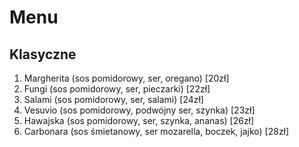 # Menu

## Klasyczne
  1. Margherita (sos pomidorowy, ser, oregano) [20zł]
  2. Fungi (sos pomidorowy, ser, pieczarki) [22zł]
  3. Salami (sos pomidorowy, ser, salami) [24zł]
  4. Vesuvio (sos pomidorowy, podwójny ser, szynka) [23zł]
  5. Hawajska (sos pomidorowy, ser, szynka, ananas) [26zł]
  6. Carbonara (sos śmietanowy, ser mozarella, boczek, jajko) [28zł]
